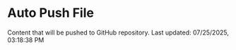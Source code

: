 # Auto Push File

Content that will be pushed to GitHub repository.
Last updated: 07/25/2025, 03:18:38 PM